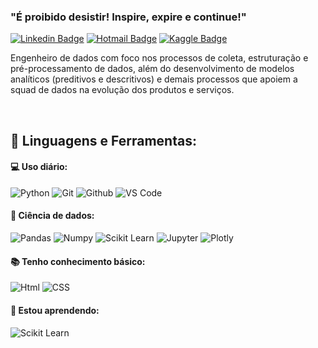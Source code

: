 ### "É proibido desistir! Inspire, expire e continue!" 
[![Linkedin Badge](https://img.shields.io/badge/-LinkedIn-blue?style=flat-square&logo=Linkedin&logoColor=white&link=https://www.linkedin.com/in/jonathan-o-11447720b///)](https://www.linkedin.com/in/jonathan-o-11447720b/)
[![Hotmail Badge](https://img.shields.io/badge/-Gmail-red?style=flat-square&logo=Gmail&logoColor=white&link=contatojmauro@hotmail.com)](contatojmauro@hotmail.com)
[![Kaggle Badge](https://img.shields.io/badge/-kaggle-blue?style=flat-square&logo=kaggle&logoColor=white&link=https://www.kaggle.com/jonathanmauro)](https://www.kaggle.com/jonathanmauro)



Engenheiro de dados com foco nos processos de coleta, estruturação e pré-processamento de dados, além do desenvolvimento de modelos analíticos (preditivos e descritivos) e demais processos que apoiem a squad de dados na evolução dos produtos e serviços.



<br>

 ## 🚀 **Linguagens e Ferramentas:**

 #### 💻 Uso diário:
 ![Python](https://img.shields.io/badge/-Python-black?style=flat-square&logo=Python)
 ![Git](https://img.shields.io/badge/-Git-black?style=flat-square&logo=Git)
 ![Github](https://img.shields.io/badge/-Github-black?style=flat-square&logo=Github)
 ![VS Code](https://img.shields.io/badge/-VS%20Code-black?style=flat-square&logo=visual-studio-code)
 
 #### 🎲 Ciência de dados:
 ![Pandas](https://img.shields.io/badge/-Pandas-black?style=flat-square&logo=Pandas)
 ![Numpy](https://img.shields.io/badge/-Numpy-black?style=flat-square&logo=Numpy)
 ![Scikit Learn](https://img.shields.io/badge/-Scikit%20Learn-black?style=flat-square&logo=scikit-learn)
 ![Jupyter](https://img.shields.io/badge/-Jupyter-black?style=flat-square&logo=Jupyter)
 ![Plotly](https://img.shields.io/badge/-Plotly-black?style=flat-square&logo=Plotly)

 
 #### 📚 Tenho conhecimento básico:
 ![Html](https://img.shields.io/badge/-html-black?style=flat-square&logo=html)
 ![CSS](https://img.shields.io/badge/-css-black?style=flat-square&logo=css)
 
 #### 🌱 Estou aprendendo:
 ![Scikit Learn](https://img.shields.io/badge/-Scikit%20Learn-black?style=flat-square&logo=scikit-learn)

 

 
